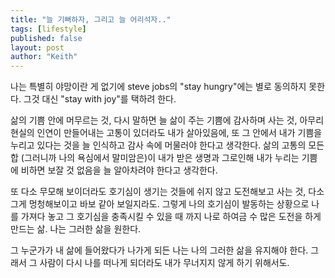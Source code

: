 ```yaml
---
title: "늘 기뻐하자, 그리고 늘 어리석자.."
tags: [lifestyle]
published: false
layout: post
author: "Keith"
---
```


나는 특별히 야망이란 게 없기에 steve jobs의 "stay hungry"에는 별로 동의하지 못한다. 그것 대신 "stay with joy"를 택하려 한다. 

삶의 기쁨 안에 머무르는 것, 다시 말하면 늘 삶이 주는 기쁨에 감사하며 사는 것, 아무리 현실의 인연이 만들어내는 고통이 있더라도 내가 살아있음에, 또 그 안에서 내가 기쁨을 누리고 있다는 것을 늘 인식하고 감사 속에 머물러야 한다고 생각한다. 삶의 고통의 모든 합 (그러니까 나의 욕심에서 말미암은)이 내가 받은 생명과 그로인해 내가 누리는 기쁨에 비하면 보잘 것 없음을 늘 알아차려야 한다고 생각한다.

또 다소 무모해 보이더라도 호기심이 생기는 것들에 쉬지 않고 도전해보고 사는 것, 다소 그게 멍청해보이고 바보 같아 보일지라도. 그렇게 나의 호기심이 발동하는 상황으로 나를 가져다 놓고 그 호기심을 충족시킬 수 있을 때 까지 나로 하여금 수 많은 도전을 하게 만드는 삶. 나는 그러한 삶을 원한다.

그 누군가가 내 삶에 들어왔다가 나가게 되든 나는 나의 그러한 삶을 유지해야 한다. 그래서 그 사람이 다시 나를 떠나게 되더라도 내가 무너지지 않게 하기 위해서도. 

